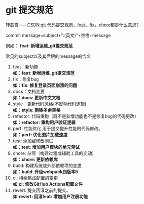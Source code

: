 # git 提交规范

转载自——[CSDN:git 代码提交规范，feat，fix，chore都是什么意思?](https://blog.csdn.net/chenyajundd/article/details/139322838)

commit message=subject+":(英文)"+空格+message

例如：
**feat: 新增运维_git提交规范**

常见的subject以及其后跟的message的含义

1. feat：新功能<br>**如：feat: 新增运维_git提交规范**
2. fix：修复bug<br>**如：fix: 修复登录页面崩溃的问题**
3. docs：文档变更<br>**如：docs: 更新中文文档**
4. style：更新代码风格(不影响代码逻辑)<br>**如：style: 删除多余空格**
5. refactor: 代码重构（既不是新增功能也不是修复bug的代码更改）<br>**如：refactor: 重构用户验证逻辑**
6. perf: 性能优化 用于提交提升性能的代码修改。<br>**如：perf: 优化图片加载速度**
7. test: 添加或修改测试 <br>**如：test: 增加用户模块的单元测试**
8. chore: 杂项（构建过程或辅助工具的变动）<br>**如：chore: 更新依赖库**
9. build: 构建系统或外部依赖项的变更<br>**如：build: 升级webpack到版本5**
10. ci: 持续集成配置的变更<br>**如:ci: 修改GitHub Actions配置文件**
11. revert: 提交回滚之前的提交。<br>**如:revert: 回滚feat: 增加用户注册功能**
